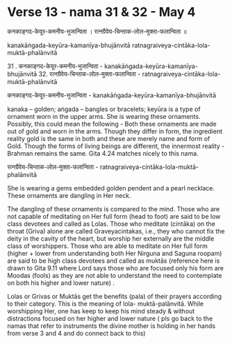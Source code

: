 # Verse 13 - nama 31 & 32 - May 4 

कनकाङ्गद-केयूर-कमनीय-भुजान्विता ।
रत्नग्रैवेय-चिन्ताक-लोल-मुक्ता-फलान्विता ॥

kanakāṅgada-keyūra-kamanīya-bhujānvitā 
ratnagraiveya-cintāka-lola-muktā-phalānvitā

31 . कनकाङ्गद-केयूर-कमनीय-भुजान्विता - kanakāṅgada-keyūra-kamanīya-bhujānvitā 
32. रत्नग्रैवेय-चिन्ताक-लोल-मुक्ता-फलान्विता - ratnagraiveya-cintāka-lola-muktā-phalānvitā

कनकाङ्गद-केयूर-कमनीय-भुजान्विता - kanakāṅgada-keyūra-kamanīya-bhujānvitā

kanaka – golden; aṅgada – bangles or bracelets; keyūra is a type of ornament worn in the upper arms. She is wearing these ornaments. Possibly, this could mean the following -  Both these ornaments are made out of gold and worn in the arms. Though they differ in form, the ingredient reality gold is the same in both and these are merely name and form of Gold. Though the forms of living beings are different, the innermost reality - Brahman remains the same. Gita 4.24 matches nicely to this nama. 

रत्नग्रैवेय-चिन्ताक-लोल-मुक्ता-फलान्विता - ratnagraiveya-cintāka-lola-muktā-phalānvitā

She is wearing a gems embedded golden pendent and a pearl necklace. These ornaments are dangling in Her neck. 

The dangling of these ornaments is compared to the mind. Those who are not capable of meditating on Her full form (head to foot) are said to be low class devotees and called as Lolas. Those who meditate (cintāka) on the throat (Griva) alone are called Graveyacintakas, i.e., they who cannot fix the deity in the cavity of the heart, but worship her externally are the middle class of worshippers.  Those who are able to meditate on Her full form (higher + lower from understanding both Her Nirguna and Saguna roopam) are said to be high class devotees and called as muktās (reference here is drawn to Gita 9.11 where Lord says those who are focused only his form are Moodas (fools) as they are not able to understand the need to contemplate on both his higher and lower nature) .

Lolas or Grivas or Muktās get the benefits (pala) of their prayers according to their category. This is the meaning of lola- muktā-palānvitā. While worshipping Her, one has keep to keep his mind steady & without distractions focused on her higher and lower nature ( pls go back to the namas that refer to instruments the divine mother is holding in her hands from verse 3 and 4 and do connect back to this)
